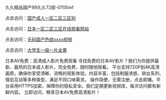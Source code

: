 久久精品国产99久久72部-0705mf

点击访问：<a href="https://gsd-agv.pages.dev/">国产成人一区二区三区别</a>

点击访问：<a href="https://gda-c7m.pages.dev/">日本一区二区三区在线观看网站</a>

点击访问：<a href="https://tfda.pages.dev/">无码国产色欲xxxx视频</a>

点击访问：<a href="https://bsdf-5f5.pages.dev/">大学生一级一片全黄</a>

日本AV免费：高清成人影片免费观看
寻找免费的日本AV影片？我们为你提供最新、最热的日本成人影片，完全免费，随时随地观看。
平台支持720P到4K高清画质，确保你享受清晰、流畅的观影体验。内容丰富，包括制服诱惑、熟女系列、情侣互动等多种类型，满足不同口味需求。
操作简便，无需注册，点击即播。平台采用HTTPS加密，保障你的隐私安全。我们定期更新视频库，每次访问都有新鲜内容。
立即访问，畅享日本AV免费高清影片！

<span style="display:none;">[Canonical link](）</span>


